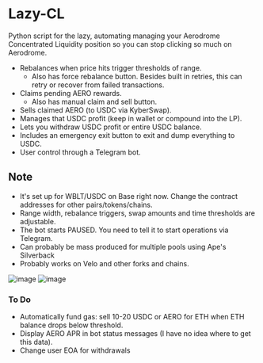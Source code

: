 # Lazy-CL

Python script for the lazy, automating managing your Aerodrome Concentrated Liquidity position so you can stop clicking so much on Aerodrome.

- Rebalances when price hits trigger thresholds of range.
  - Also has force rebalance button. Besides built in retries, this can retry or recover from failed transactions.
- Claims pending AERO rewards.
  - Also has manual claim and sell button.
- Sells claimed AERO (to USDC via KyberSwap).
- Manages that USDC profit (keep in wallet or compound into the LP).
- Lets you withdraw USDC profit or entire USDC balance.
- Includes an emergency exit button to exit and dump everything to USDC.
- User control through a Telegram bot.

## Note
- It's set up for WBLT/USDC on Base right now. Change the contract addresses for other pairs/tokens/chains.
- Range width, rebalance triggers, swap amounts and time thresholds are adjustable.
- The bot starts PAUSED. You need to tell it to start operations via Telegram.
- Can probably be mass produced for multiple pools using Ape's Silverback
- Probably works on Velo and other forks and chains.

![image](https://github.com/user-attachments/assets/1e5e322b-4805-427c-8d36-2e7b85eb1562)
![image](https://github.com/user-attachments/assets/2d3dfae5-b08e-452b-a42d-aae6819ebc78)

### To Do
- Automatically fund gas: sell 10-20 USDC or AERO for ETH when ETH balance drops below threshold.
- Display AERO APR in bot status messages (I have no idea where to get this data).
- Change user EOA for withdrawals
